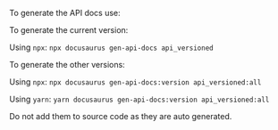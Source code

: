 To generate the API docs use:

To generate the current version:

Using `npx`:
`npx docusaurus gen-api-docs api_versioned`

To generate the other versions:

Using `npx`:
`npx docusaurus gen-api-docs:version api_versioned:all`

Using `yarn`:
`yarn docusaurus gen-api-docs:version api_versioned:all`

Do not add them to source code as they are auto generated.